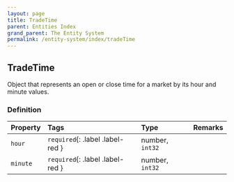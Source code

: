 ```yaml
---
layout: page
title: TradeTime
parent: Entities Index
grand_parent: The Entity System
permalink: /entity-system/index/tradeTime
---
```


## TradeTime
Object that represents an open or close time for a market by its hour and minute values.

### Definition

| Property | Tags | Type | Remarks
|:---------|:-----|:-----|:------|
| `hour` | `required`{: .label .label-red } | number, `int32` |
| `minute` | `required`{: .label .label-red } | number, `int32` | 